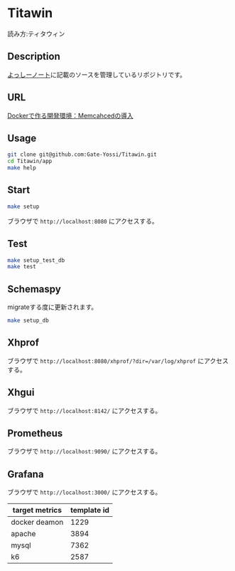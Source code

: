 Titawin
====

読み方:ティタウィン

## Description
[よっしーノート](https://yossi-note.com/)に記載のソースを管理しているリポジトリです。

## URL

[Dockerで作る開発環境：Memcahcedの導入](https://yossi-note.com/introduce_memcached/)

## Usage

```bash
git clone git@github.com:Gate-Yossi/Titawin.git
cd Titawin/app
make help
```

## Start

```bash
make setup
```

ブラウザで `http://localhost:8080` にアクセスする。

## Test

```bash
make setup_test_db
make test
```

## Schemaspy

migrateする度に更新されます。

```bash
make setup_db
```

## Xhprof

ブラウザで `http://localhost:8080/xhprof/?dir=/var/log/xhprof` にアクセスする。

## Xhgui

ブラウザで `http://localhost:8142/` にアクセスする。

## Prometheus

ブラウザで `http://localhost:9090/` にアクセスする。

## Grafana

ブラウザで `http://localhost:3000/` にアクセスする。

| target metrics | template id |
| -- | -- |
| docker deamon | 1229 |
| apache | 3894 |
| mysql | 7362 |
| k6 | 2587 |
